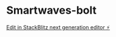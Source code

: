 # Smartwaves-bolt

[Edit in StackBlitz next generation editor ⚡️](https://stackblitz.com/~/github.com/Smartwaveapp/Smartwaves-bolt)